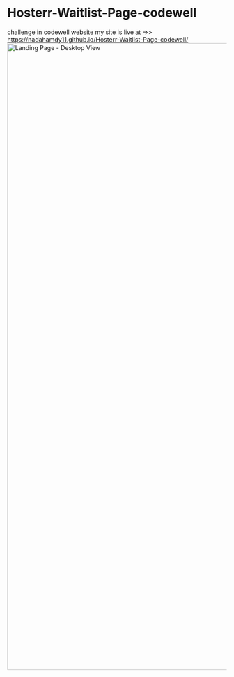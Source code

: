 # Hosterr-Waitlist-Page-codewell
challenge in codewell website
my site is live at =>> https://nadahamdy11.github.io/Hosterr-Waitlist-Page-codewell/
<img width="1440" alt="Landing Page - Desktop View" src="https://user-images.githubusercontent.com/92950618/203143467-7f6f1608-61b0-41ed-8b47-66da0844e270.png">
